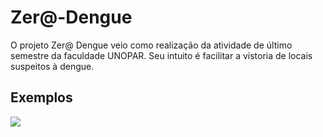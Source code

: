 # Zer@-Dengue
  O projeto Zer@ Dengue veio como realização da atividade de último semestre da faculdade UNOPAR. Seu intuito é facilitar a vistoria de locais suspeitos à dengue.
  
## Exemplos
![](https://user-images.githubusercontent.com/65248543/83975770-fb875800-a8cb-11ea-9c04-2faa6852ed61.png)



